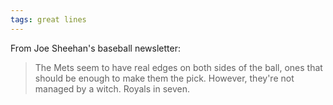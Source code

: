 ```yaml
---
tags: great lines
---
```



From Joe Sheehan's baseball newsletter:

> The Mets seem to have real edges on both sides of the ball, ones that should be enough to make them the pick. However, they're not managed by a witch. Royals in seven.

